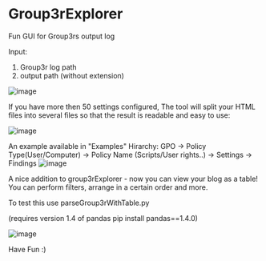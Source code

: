 # Group3rExplorer
Fun GUI for Group3rs output log

Input:
1. Group3r log path
2. output path (without extension)


![image](https://github.com/sap8899/Group3rExplorer/assets/88736901/5a579927-dd5d-4df3-895b-bef1f36e8675)


If you have more then 50 settings configured, The tool will split your HTML files into several files so that the result is readable and easy to use:

![image](https://github.com/sap8899/Group3rExplorer/assets/88736901/16966a96-2b4b-46f8-ae25-cc7e656978bd)


An example available in "Examples"
Hirarchy:
GPO -> Policy Type(User/Computer) -> Policy Name (Scripts/User rights..) -> Settings -> Findings
![image](https://github.com/sap8899/Group3rExplorer/assets/88736901/1023b411-1e21-4857-892c-22ac87ad22ba)

A nice addition to group3rExplorer - now you can view your blog as a table! You can perform filters, arrange in a certain order and more.

To test this use parseGroup3rWithTable.py

(requires version 1.4 of pandas pip install pandas==1.4.0)

![image](https://github.com/sap8899/Group3rExplorer/assets/88736901/ed5fa9ff-be60-41d6-9714-f9e1fe69953d)

Have Fun :)
